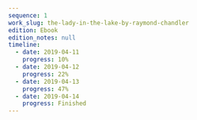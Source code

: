 ```yaml
---
sequence: 1
work_slug: the-lady-in-the-lake-by-raymond-chandler
edition: Ebook
edition_notes: null
timeline:
  - date: 2019-04-11
    progress: 10%
  - date: 2019-04-12
    progress: 22%
  - date: 2019-04-13
    progress: 47%
  - date: 2019-04-14
    progress: Finished
---
```

